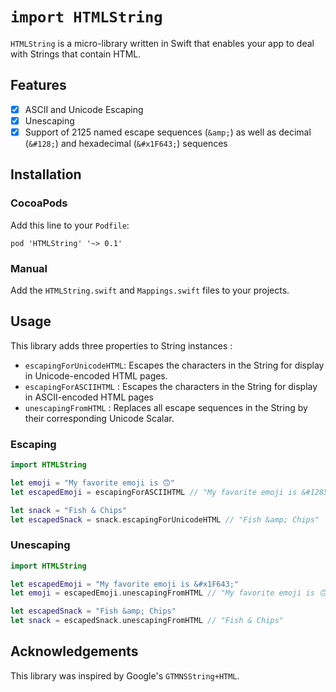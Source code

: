 # `import HTMLString`

`HTMLString` is a micro-library written in Swift that enables your app to deal with Strings that contain HTML.

## Features

- [x] ASCII and Unicode Escaping
- [x] Unescaping
- [x] Support of 2125 named escape sequences (`&amp;`) as well as decimal (`&#128;`) and hexadecimal (`&#x1F643;`) sequences

## Installation

### CocoaPods

Add this line to your `Podfile`:

~~~
pod 'HTMLString' '~> 0.1'
~~~

### Manual

Add the `HTMLString.swift` and `Mappings.swift` files to your projects.

## Usage

This library adds three properties to String instances :

- `escapingForUnicodeHTML`: Escapes the characters in the String for display in Unicode-encoded HTML pages.
- `escapingForASCIIHTML` : Escapes the characters in the String for display in ASCII-encoded HTML pages
- `unescapingFromHTML` : Replaces all escape sequences in the String by their corresponding Unicode Scalar.

### Escaping

~~~swift
import HTMLString 

let emoji = "My favorite emoji is 🙃"
let escapedEmoji = escapingForASCIIHTML // "My favorite emoji is &#128579;"

let snack = "Fish & Chips"
let escapedSnack = snack.escapingForUnicodeHTML // "Fish &amp; Chips"
~~~

### Unescaping

~~~swift
import HTMLString

let escapedEmoji = "My favorite emoji is &#x1F643;"
let emoji = escapedEmoji.unescapingFromHTML // "My favorite emoji is 🙃"

let escapedSnack = "Fish &amp; Chips"
let snack = escapedSnack.unescapingFromHTML // "Fish & Chips"
~~~

## Acknowledgements

This library was inspired by Google's `GTMNSString+HTML`.
